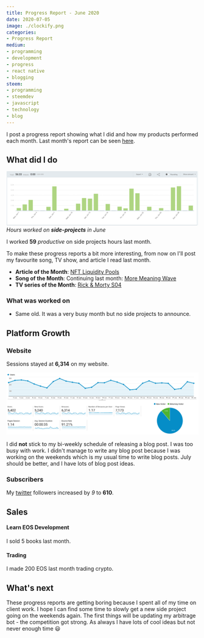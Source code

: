 ```yaml
---
title: Progress Report - June 2020
date: 2020-07-05
image: ./clockify.png
categories:
- Progress Report
medium:
- programming
- development
- progress
- react native
- blogging
steem:
- programming
- steemdev
- javascript
- technology
- blog
---
```



I post a progress report showing what I did and how my products performed each month.
Last month's report can be seen [here](/progress-report-may-2020).

## What did I do

![Productive Hours in June](./clockify.png)
_Hours worked on **side-projects** in June_

I worked **59** _productive_ on side projects hours last month.

To make these progress reports a bit more interesting, from now on I'll post my favourite song, TV show, and article I read last month.

* **Article of the Month**: [NFT Liquidity Pools](https://hive.blog/wax/@wax.world/moooooooooooo)
* **Song of the Month**: Continuing last month: [More Meaning Wave](https://www.youtube.com/user/akirathedon/videos)
* **TV series of the Month**: [Rick & Morty S04](https://trakt.tv/shows/rick-and-morty/seasons/4)

### What was worked on

- Same old. It was a very busy month but no side projects to announce.

## Platform Growth

### Website

Sessions stayed at **6,314** on my website.

![Website Traffic](./website-traffic.png)

I did **not** stick to my bi-weekly schedule of releasing a blog post.
I was too busy with work. I didn't manage to write any blog post because I was working on the weekends which is my usual time to write blog posts.
July should be better, and I have lots of blog post ideas.

### Subscribers

My [twitter](https://twitter.com/cmichelio) followers increased by _9_ to **610**.

## Sales

#### Learn EOS Development

I sold 5 books last month.

#### Trading

I made 200 EOS last month trading crypto.

## What's next

These progress reports are getting boring because I spent all of my time on client work.
I hope I can find some time to slowly get a new side project going on the weekends again.
The first things will be updating my arbitrage bot - the competition got strong.
As always I have lots of cool ideas but not never enough time 😃
